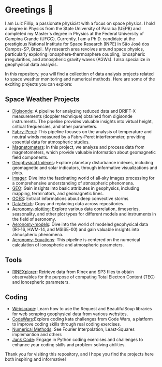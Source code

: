 
# Greetings :ghost:

I am Luiz Fillip, a passionate physicist with a focus on space physics. I hold a degree in Physics from the State University of Paraiba (UEPB) and completed my Master's degree in Physics at the Federal University of Campina Grande (UFCG). Currently, I am a Ph.D. candidate at the prestigious National Institute for Space Research (INPE) in São José dos Campos-SP, Brazil. My research area revolves around space physics, particularly exploring ionosphere-thermosphere coupling, ionospheric irregularities, and atmospheric gravity waves (AGWs). I also specialize in geophysical data analysis.

In this repository, you will find a collection of data analysis projects related to space weather monitoring and numerical methods. Here are some of the exciting projects you can explore:

## Space Weather Projects

- [Digisonde](https://github.com/LuizFillip/Digisonde): A pipeline for analyzing reduced data and DRIFT-X measurements (doppler technique) obtained from digisonde instruments. The pipeline provides valuable insights into virtual height, critical frequencies, and other parameters.
- [Fabry-Perot](https://github.com/LuizFillip/Fabry-Perot): This pipeline focuses on the analysis of temperature and neutral winds measured by a Fabry-Perot interferometer, providing essential data for atmospheric studies.
- [Magnetometers](https://github.com/LuizFillip/Magnetometers): In this project, we analyze and process data from magnetometers, which provide valuable information about geomagnetic field components.
- [Geophysical Indexes](https://github.com/LuizFillip/PlanetaryIndices): Explore planetary disturbance indexes, including geomagnetic and solar indicators, through informative visualizations and plots.
- [Imager](https://github.com/LuizFillip/Imager): Dive into the fascinating world of all-sky images processing for a comprehensive understanding of atmospheric phenomena.
- [GEO](https://github.com/LuizFillip/GEO): Gain insights into basic attributes in geophysics, including mapping, terminators, and geomagnetic lines.
- [GOES](https://github.com/LuizFillip/GOES): Extract informations about deep convective storms.
- [DataFetch](https://github.com/LuizFillip/DataFetch): Copy and replacing data across repositories.
- [Aeronomy-plotting](https://github.com/LuizFillip/Aeronomy-plots): Explore various data correlation, timeseries, seasonality, and other plot types for different models and instruments in the field of aeronomy.
- [Aeronomy-models](https://github.com/LuizFillip/Aeronomy-models): Dive into the world of modeled geophysical data (IRI-16, HWM-14, and MSISE-00) and gain valuable insights into atmospheric phenomena.
- [Aeronomy-Equations](https://github.com/LuizFillip/Ionosphere): This pipeline is centered on the numerical calculation of ionospheric and atmospheric parameters.

## Tools

- [RINEXplorer](https://github.com/LuizFillip/RINEXplorer): Retrieve data from Rinex and SP3 files to obtain observables for the purpose of computing Total Electron Content (TEC) and ionospheric parameters.

## Coding 
 - [Webscrape](https://github.com/LuizFillip/Webscrape): Learn how to use the Request and BeautifulSoup libraries for web scraping geophysical data from various websites.
 - [CodeWars](https://github.com/LuizFillip/CodeWars):Explore coding kata challenges from Code Wars, a platform to improve coding skills through real coding exercises.
 - [Numerical Methods](https://github.com/LuizFillip/NumericalMethods): See  Fourier Interpolation, Least-Squares implemantion and others
 - [Junk Code](https://github.com/LuizFillip/JunkCode): Engage in Python coding exercises and challenges to enhance your coding skills and problem-solving abilities.

Thank you for visiting this repository, and I hope you find the projects here both inspiring and informative!


